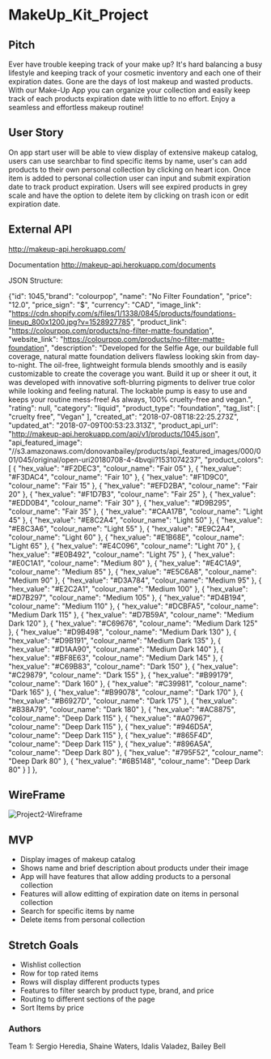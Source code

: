 # MakeUp_Kit_Project

## Pitch
Ever have trouble keeping track of your make up? It's hard balancing a busy lifestyle and keeping track of your cosmetic inventory and each one of their expiration dates. Gone are the days of lost makeup and wasted products. With our Make-Up App you can organize your collection and easily keep track of each products expiration date with little to no effort. Enjoy a seamless and effortless makeup routine!

## User Story
On app start user will be able to view display of extensive makeup catalog, users can use searchbar to find specific items by name, user's can add products to their own personal collection by clicking on heart icon. Once item is added to personal collection user can input and submit expiration date to track product expiration. Users will see expired products in grey scale and have the option to delete item by clicking on trash icon or edit expiration date. 

## External API

http://makeup-api.herokuapp.com/

Documentation http://makeup-api.herokuapp.com/documents

JSON Structure:

{"id": 1045,"brand": "colourpop",
"name": "No Filter Foundation",
"price": "12.0",
"price_sign": "$",
"currency": "CAD",
"image_link": "https://cdn.shopify.com/s/files/1/1338/0845/products/foundations-lineup_800x1200.jpg?v=1528927785",
"product_link": "https://colourpop.com/products/no-filter-matte-foundation",
"website_link": "https://colourpop.com/products/no-filter-matte-foundation",
"description": "Developed for the Selfie Age, our buildable full coverage, natural matte foundation delivers flawless looking skin from day-to-night. The oil-free, lightweight formula blends smoothly and is easily customizable to create the coverage you want. Build it up or sheer it out, it was developed with innovative soft-blurring pigments to deliver true color while looking and feeling natural. The lockable pump is easy to use and keeps your routine mess-free! As always, 100% cruelty-free and vegan.",
"rating": null,
"category": "liquid",
"product_type": "foundation",
"tag_list": [
"cruelty free",
"Vegan"
],
"created_at": "2018-07-08T18:22:25.273Z",
"updated_at": "2018-07-09T00:53:23.313Z",
"product_api_url": "http://makeup-api.herokuapp.com/api/v1/products/1045.json",
"api_featured_image": "//s3.amazonaws.com/donovanbailey/products/api_featured_images/000/001/045/original/open-uri20180708-4-4bvqii?1531074237",
"product_colors": [
{
"hex_value": "#F2DEC3",
"colour_name": "Fair 05"
},
{
"hex_value": "#F3DAC4",
"colour_name": "Fair 10"
},
{
"hex_value": "#F1D9C0",
"colour_name": "Fair 15"
},
{
"hex_value": "#EFD2BA",
"colour_name": "Fair 20"
},
{
"hex_value": "#F1D7B3",
"colour_name": "Fair 25"
},
{
"hex_value": "#EDD0B4",
"colour_name": "Fair 30"
},
{
"hex_value": "#D9B295",
"colour_name": "Fair 35"
},
{
"hex_value": "#CAA17B",
"colour_name": "Light 45"
},
{
"hex_value": "#E8C2A4",
"colour_name": "Light 50"
},
{
"hex_value": "#E8C3A6",
"colour_name": "Light 55"
},
{
"hex_value": "#E9C2A4",
"colour_name": "Light 60"
},
{
"hex_value": "#E1B68E",
"colour_name": "Light 65"
},
{
"hex_value": "#E4C096",
"colour_name": "Light 70"
},
{
"hex_value": "#E0B492",
"colour_name": "Light 75"
},
{
"hex_value": "#E0C1A1",
"colour_name": "Medium 80"
},
{
"hex_value": "#E4C1A9",
"colour_name": "Medium 85"
},
{
"hex_value": "#E5C6A8",
"colour_name": "Medium 90"
},
{
"hex_value": "#D3A784",
"colour_name": "Medium 95"
},
{
"hex_value": "#E2C2A1",
"colour_name": "Medium 100"
},
{
"hex_value": "#D7B297",
"colour_name": "Medium 105"
},
{
"hex_value": "#D4B194",
"colour_name": "Medium 110"
},
{
"hex_value": "#DCBFA5",
"colour_name": "Medium Dark 115"
},
{
"hex_value": "#D7B59A",
"colour_name": "Medium Dark 120"
},
{
"hex_value": "#C69676",
"colour_name": "Medium Dark 125"
},
{
"hex_value": "#D9B498",
"colour_name": "Medium Dark 130"
},
{
"hex_value": "#D9B191",
"colour_name": "Medium Dark 135"
},
{
"hex_value": "#D1AA90",
"colour_name": "Medium Dark 140"
},
{
"hex_value": "#BF8E63",
"colour_name": "Medium Dark 145"
},
{
"hex_value": "#C69B83",
"colour_name": "Dark 150"
},
{
"hex_value": "#C29879",
"colour_name": "Dark 155"
},
{
"hex_value": "#B99179",
"colour_name": "Dark 160"
},
{
"hex_value": "#C39981",
"colour_name": "Dark 165"
},
{
"hex_value": "#B99078",
"colour_name": "Dark 170"
},
{
"hex_value": "#B6927D",
"colour_name": "Dark 175"
},
{
"hex_value": "#B38A79",
"colour_name": "Dark 180"
},
{
"hex_value": "#AC8875",
"colour_name": "Deep Dark 115"
},
{
"hex_value": "#A07967",
"colour_name": "Deep Dark 115"
},
{
"hex_value": "#946D5A",
"colour_name": "Deep Dark 115"
},
{
"hex_value": "#865F4D",
"colour_name": "Deep Dark 115"
},
{
"hex_value": "#896A5A",
"colour_name": "Deep Dark 80"
},
{
"hex_value": "#795F52",
"colour_name": "Deep Dark 80"
},
{
"hex_value": "#6B5148",
"colour_name": "Deep Dark 80"
}
]
},

## WireFrame
![Project2-Wireframe](https://github.com/sergiohere916/MakeUp_React_Project/assets/139524475/0f677d90-14e6-490a-b1e3-3852654b79a5)


## MVP
- Display images of makeup catalog
- Shows name and brief description about products under their image
- App will have features that allow adding products to a personal collection
- Features will allow editting of expiration date on items in personal collection
- Search for specific items by name
- Delete items from personal collection


## Stretch Goals
- Wishlist collection
- Row for top rated items
- Rows will display different products types
- Features to filter search by product type, brand, and price
- Routing to different sections of the page
- Sort Items by price

### Authors
Team 1: Sergio Heredia, Shaine Waters, Idalis Valadez, Bailey Bell
